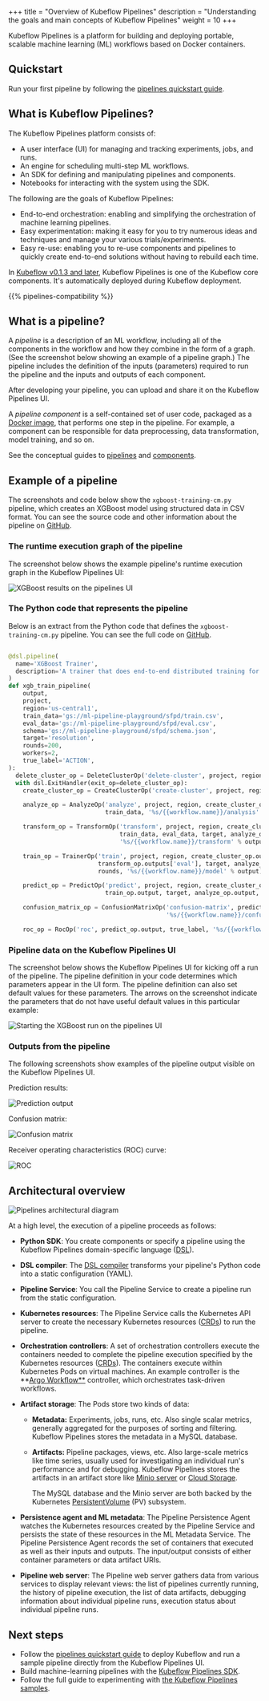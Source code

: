 +++
title = "Overview of Kubeflow Pipelines"
description = "Understanding the goals and main concepts of Kubeflow Pipelines"
weight = 10
+++

Kubeflow Pipelines is a platform for building and deploying portable, 
scalable machine learning (ML) workflows based on Docker containers.

## Quickstart

Run your first pipeline by following the 
[pipelines quickstart guide](/docs/guides/pipelines/pipelines-quickstart).

## What is Kubeflow Pipelines?

The Kubeflow Pipelines platform consists of:

* A user interface (UI) for managing and tracking experiments, jobs, and runs.
* An engine for scheduling multi-step ML workflows.
* An SDK for defining and manipulating pipelines and components.
* Notebooks for interacting with the system using the SDK.

The following are the goals of Kubeflow Pipelines:

* End-to-end orchestration: enabling and simplifying the orchestration of
  machine learning pipelines.
* Easy experimentation: making it easy for you to try numerous ideas and 
  techniques and manage your various trials/experiments.
* Easy re-use: enabling you to re-use components and pipelines to quickly 
  create end-to-end solutions without having to rebuild each time.

In 
[Kubeflow v0.1.3 and later](https://github.com/kubeflow/pipelines/releases/tag/0.1.3),
Kubeflow Pipelines is one of the Kubeflow core components. It's automatically deployed during Kubeflow deployment.

{{% pipelines-compatibility %}}

## What is a pipeline?

A _pipeline_ is a description of an ML workflow, including all of the components 
in the workflow and how they combine in the form of a graph. (See the
screenshot below showing an example of a pipeline graph.) The pipeline
includes the definition of the inputs (parameters) required to run the pipeline 
and the inputs and outputs of each component.

After developing your pipeline, you can upload and share it on the 
Kubeflow Pipelines UI.

A _pipeline component_ is a self-contained set of user code, packaged as a 
[Docker image](https://docs.docker.com/get-started/), that 
performs one step in the pipeline. For example, a component can be responsible
for data preprocessing, data transformation, model training, and so on.

See the conceptual guides to [pipelines](/docs/pipelines/concepts/pipeline/)
and [components](/docs/pipelines/concepts/component/).

## Example of a pipeline

The screenshots and code below show the `xgboost-training-cm.py` pipeline, which
creates an XGBoost model using structured data in CSV format. You can see the
source code and other information about the pipeline on 
[GitHub](https://github.com/kubeflow/pipelines/tree/master/samples/xgboost-spark).

### The runtime execution graph of the pipeline

The screenshot below shows the example pipeline's runtime execution graph in the
Kubeflow Pipelines UI:

<img src="/docs/images/pipelines-xgboost-graph.png" 
  alt="XGBoost results on the pipelines UI"
  class="mt-3 mb-3 border border-info rounded">

### The Python code that represents the pipeline

Below is an extract from the Python code that defines the 
`xgboost-training-cm.py` pipeline. You can see the full code on 
[GitHub](https://github.com/kubeflow/pipelines/tree/master/samples/xgboost-spark).

```python

@dsl.pipeline(
  name='XGBoost Trainer',
  description='A trainer that does end-to-end distributed training for XGBoost models.'
)
def xgb_train_pipeline(
    output,
    project,
    region='us-central1',
    train_data='gs://ml-pipeline-playground/sfpd/train.csv',
    eval_data='gs://ml-pipeline-playground/sfpd/eval.csv',
    schema='gs://ml-pipeline-playground/sfpd/schema.json',
    target='resolution',
    rounds=200,
    workers=2,
    true_label='ACTION',
):
  delete_cluster_op = DeleteClusterOp('delete-cluster', project, region).apply(gcp.use_gcp_secret('user-gcp-sa'))
  with dsl.ExitHandler(exit_op=delete_cluster_op):
    create_cluster_op = CreateClusterOp('create-cluster', project, region, output).apply(gcp.use_gcp_secret('user-gcp-sa'))

    analyze_op = AnalyzeOp('analyze', project, region, create_cluster_op.output, schema,
                           train_data, '%s/{{workflow.name}}/analysis' % output).apply(gcp.use_gcp_secret('user-gcp-sa'))

    transform_op = TransformOp('transform', project, region, create_cluster_op.output,
                               train_data, eval_data, target, analyze_op.output,
                               '%s/{{workflow.name}}/transform' % output).apply(gcp.use_gcp_secret('user-gcp-sa'))

    train_op = TrainerOp('train', project, region, create_cluster_op.output, transform_op.outputs['train'],
                         transform_op.outputs['eval'], target, analyze_op.output, workers,
                         rounds, '%s/{{workflow.name}}/model' % output).apply(gcp.use_gcp_secret('user-gcp-sa'))

    predict_op = PredictOp('predict', project, region, create_cluster_op.output, transform_op.outputs['eval'],
                           train_op.output, target, analyze_op.output, '%s/{{workflow.name}}/predict' % output).apply(gcp.use_gcp_secret('user-gcp-sa'))

    confusion_matrix_op = ConfusionMatrixOp('confusion-matrix', predict_op.output,
                                            '%s/{{workflow.name}}/confusionmatrix' % output).apply(gcp.use_gcp_secret('user-gcp-sa'))

    roc_op = RocOp('roc', predict_op.output, true_label, '%s/{{workflow.name}}/roc' % output).apply(gcp.use_gcp_secret('user-gcp-sa'))
```

### Pipeline data on the Kubeflow Pipelines UI

The screenshot below shows the Kubeflow Pipelines UI for kicking off a run of
the pipeline. The pipeline definition in your code determines which parameters 
appear in the UI form. The pipeline definition can also set default values for 
these parameters. The arrows on the screenshot indicate the 
parameters that do not have useful default values in this particular example: 

<img src="/docs/images/pipelines-start-xgboost-run.png" 
  alt="Starting the XGBoost run on the pipelines UI"
  class="mt-3 mb-3 border border-info rounded">

### Outputs from the pipeline

The following screenshots show examples of the pipeline output visible on
the Kubeflow Pipelines UI.

Prediction results:

<img src="/docs/images/predict.png" 
  alt="Prediction output"
  class="mt-3 mb-3 p-3 border border-info rounded">

Confusion matrix:

<img src="/docs/images/cm.png" 
  alt="Confusion matrix"
  class="mt-3 mb-3 p-3 border border-info rounded">

Receiver operating characteristics (ROC) curve:

<img src="/docs/images/roc.png" 
  alt="ROC"
  class="mt-3 mb-3 p-3 border border-info rounded">

## Architectural overview

<img src="/docs/images/pipelines-architecture.png" 
  alt="Pipelines architectural diagram"
  class="mt-3 mb-3 p-3 border border-info rounded">

At a high level, the execution of a pipeline proceeds as follows: 

* **Python SDK**: You create components or specify a pipeline using the Kubeflow
  Pipelines domain-specific language 
  ([DSL](https://github.com/kubeflow/pipelines/tree/master/sdk/python/kfp/dsl)).
* **DSL compiler**: The
  [DSL compiler](https://github.com/kubeflow/pipelines/tree/master/sdk/python/kfp/compiler)
  transforms your pipeline's Python code into a static configuration (YAML).
* **Pipeline Service**: You call the Pipeline Service to create a
  pipeline run from the static configuration. 
* **Kubernetes resources**: The Pipeline Service calls the Kubernetes API
  server to create the necessary Kubernetes resources
  ([CRDs](https://kubernetes.io/docs/concepts/extend-kubernetes/api-extension/custom-resources/))
  to run the pipeline.   
* **Orchestration controllers**: A set of orchestration controllers
  execute the containers needed to complete the pipeline execution specified
  by the Kubernetes resources
  ([CRDs](https://kubernetes.io/docs/concepts/extend-kubernetes/api-extension/custom-resources/)).
  The containers execute within Kubernetes Pods on virtual machines. An
  example controller is the **[Argo
  Workflow**](https://github.com/argoproj/argo) controller, which
  orchestrates task-driven workflows. 
* **Artifact storage**: The Pods store two kinds of data: 

  * **Metadata:** Experiments, jobs, runs, etc. Also single scalar metrics, 
    generally aggregated for the purposes of sorting and filtering. 
    Kubeflow Pipelines stores the metadata in a MySQL database.
  * **Artifacts:** Pipeline packages, views, etc. Also
    large-scale metrics like time series, usually used for investigating an 
    individual run's performance and for debugging. Kubeflow Pipelines 
    stores the artifacts in an artifact store like
    [Minio server](https://docs.minio.io/) or 
    [Cloud Storage](https://cloud.google.com/storage/docs/).

    The MySQL database and the Minio server are both backed by the Kubernetes
    [PersistentVolume](https://kubernetes.io/docs/concepts/storage/persistent-volumes/#types-of-persistent-volumes)
    (PV) subsystem. 

* **Persistence agent and ML metadata**: The Pipeline Persistence Agent
  watches the Kubernetes resources created by the Pipeline Service and
  persists the state of these resources in the ML Metadata Service. The
  Pipeline Persistence Agent records the set of containers that executed as
  well as their inputs and outputs. The input/output consists of either
  container parameters or data artifact URIs. 
* **Pipeline web server**: The Pipeline web server gathers data from various
  services to display relevant views: the list of pipelines currently running,
  the history of pipeline execution, the list of data artifacts, debugging
  information about individual pipeline runs, execution status about individual
  pipeline runs.

## Next steps

* Follow the 
  [pipelines quickstart guide](/docs/guides/pipelines/pipelines-quickstart) to 
  deploy Kubeflow and run a sample pipeline directly from the 
  Kubeflow Pipelines UI.
* Build machine-learning pipelines with the [Kubeflow Pipelines 
  SDK](/docs/pipelines/sdk/sdk-overview/).
* Follow the full guide to experimenting with
  [the Kubeflow Pipelines samples](/docs/pipelines/tutorials/build-pipeline/).
  
